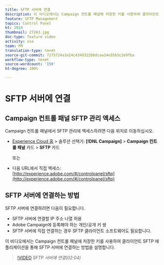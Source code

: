 ```yaml
---
title: SFTP 서버에 연결
description: 이 비디오에서는 Campaign 컨트롤 패널에 저장한 키를 사용하여 클라이언트 SFTP 애플리케이션을 통해 SFTP 서버에 연결하는 방법을 설명합니다.
feature: SFTP Management
topics: Control Panel
kt: 2924
thumbnail: 27263.jpg
doc-type: feature video
activity: use
team: PM
translation-type: tm+mt
source-git-commit: 7275724a1e24c4349322b0dcaa14e55b3c2e9fba
workflow-type: tm+mt
source-wordcount: '159'
ht-degree: 100%

---
```



# SFTP 서버에 연결

## Campaign 컨트롤 패널 SFTP 관리 액세스

Campaign 컨트롤 패널에서 SFTP 관리에 액세스하려면 다음 위치로 이동하십시오.

* [Experience Cloud 홈](https://experience.adobe.com/#/home) > 솔루션 선택기: **[!DNL Campaign]** > **Campaign 컨트롤 패널** 카드 > **SFTP** 카드

   또는
* 다음 URL에서 직접 액세스: [http://experience.adobe.com/#/controlpanel/sftp](http://experience.adobe.com/#/controlpanel/sftp)

## SFTP 서버에 연결하는 방법

SFTP 서버에 연결하려면 다음이 필요합니다.

* SFTP 서버에 연결할 IP 주소 나열 허용
* Adobe Campaign에 등록해야 하는 개인/공개 키 쌍
* SFTP 서버에 직접 연결하는 경우 SFTP 클라이언트 소프트웨어도 필요합니다.

이 비디오에서는 Campaign 컨트롤 패널에 저장한 키를 사용하여 클라이언트 SFTP 애플리케이션을 통해 SFTP 서버에 연결하는 방법을 설명합니다.

>[!VIDEO](https://video.tv.adobe.com/v/27263?quality=12)
*SFTP 서버에 연결(02:04)*
